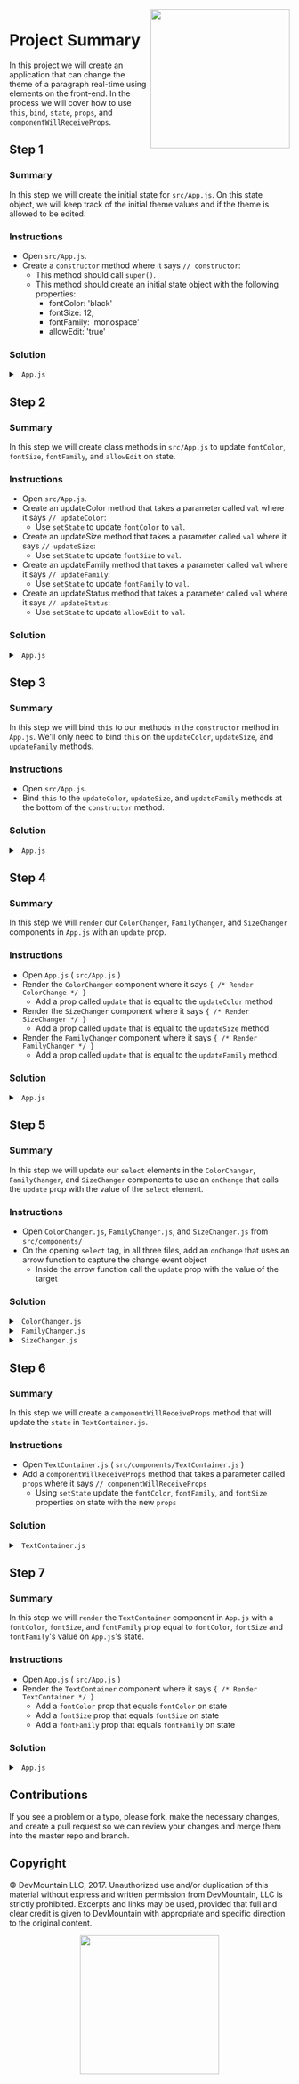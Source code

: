 <img src="https://devmounta.in/img/logowhiteblue.png" width="250" align="right">

# Project Summary

In this project we will create an application that can change the theme of a paragraph real-time using elements on the front-end. In the process we will cover how to use `this`, `bind`, `state`, `props`, and `componentWillReceiveProps`.

## Step 1

### Summary

In this step we will create the initial state for `src/App.js`. On this state object, we will keep track of the initial theme values and if the theme is allowed to be edited.

### Instructions

* Open `src/App.js`.
* Create a `constructor` method where it says `// constructor`:
  * This method should call `super()`.
  * This method should create an initial state object with the following properties:
    * fontColor: 'black'
    * fontSize: 12,
    * fontFamily: 'monospace'
    * allowEdit: 'true'

### Solution

<details>

<summary> <code> App.js </code> </summary>

```jsx
import React, { Component } from 'react';
import './App.css';

// Components
import ColorChanger from './components/ColorChanger';
import SizeChanger from './components/SizeChanger';
import FamilyChanger from './components/FamilyChanger';
import TextContainer from './components/TextContainer';

class App extends Component {
  constructor() {
    super();
    this.state = {
      fontColor: 'black',
      fontSize: 12,
      fontFamily: 'monospace',
      allowEdit: 'true'
    };
  }

  // updateColor

  // updateSize

  // updateFamily

  // updateStatus

  render() {
    return (
      <div>
        <p> Editable </p>
        <select>
          <option value="true"> Allow Edit </option>
          <option value="false"> Disable Edit </option>
        </select>
        <div>
          { /* Render ColorChanger */ }
          { /* Render SizeChanger */ }
          { /* Render FamilyChanger */ }
        </div>
        { /* Render TextContainer */ }
      </div>
    )
  }
}

export default App;
```

</details>

## Step 2

### Summary

In this step we will create class methods in `src/App.js` to update `fontColor`, `fontSize`, `fontFamily`, and `allowEdit` on state. 

### Instructions

* Open `src/App.js`.
* Create an updateColor method that takes a parameter called `val` where it says `// updateColor`:
  * Use `setState` to update `fontColor` to `val`.
* Create an updateSize method that takes a parameter called `val` where it says `// updateSize`:
  * Use `setState` to update `fontSize` to `val`.
* Create an updateFamily method that takes a parameter called `val` where it says `// updateFamily`:
  * Use `setState` to update `fontFamily` to `val`.
* Create an updateStatus method that takes a parameter called `val` where it says `// updateStatus`:
  * Use `setState` to update `allowEdit` to `val`.

### Solution

<details>

<summary> <code> App.js </code> </summary>

```jsx
import React, { Component } from 'react';
import './App.css';

// Components
import ColorChanger from './components/ColorChanger';
import SizeChanger from './components/SizeChanger';
import FamilyChanger from './components/FamilyChanger';
import TextContainer from './components/TextContainer';

class App extends Component {
  constructor() {
    super();
    this.state = {
      fontColor: 'black',
      fontSize: 12,
      fontFamily: 'monospace',
      allowEdit: 'true'
    };
  }

  updateColor(val) {
    this.setState({ fontColor: val });
  }

  updateSize(val) {
    this.setState({ fontSize: val });
  }

  updateFamily(val) {
    this.setState({ fontFamily: val });
  }

  updateStatus(val) {
    this.setState({ allowEdit: val })
  }

  render() {
    return (
      <div>
        <p> Editable </p>
        <select>
          <option value="true"> Allow Edit </option>
          <option value="false"> Disable Edit </option>
        </select>
        <div>
          { /* Render ColorChanger */ }
          { /* Render SizeChanger */ }
          { /* Render FamilyChanger */ }
        </div>
        { /* Render TextContainer */ }
      </div>
    )
  }
}

export default App;
```

</details>

## Step 3

### Summary

In this step we will bind `this` to our methods in the `constructor` method in `App.js`. We'll only need to bind `this` on the `updateColor`, `updateSize`, and `updateFamily` methods.

### Instructions

* Open `src/App.js`.
* Bind `this` to the `updateColor`, `updateSize`, and `updateFamily` methods at the bottom of the `constructor` method.

### Solution

<details>

<summary> <code> App.js </code> </summary>

```jsx
import React, { Component } from 'react';
import './App.css';

// Components
import ColorChanger from './components/ColorChanger';
import SizeChanger from './components/SizeChanger';
import FamilyChanger from './components/FamilyChanger';
import TextContainer from './components/TextContainer';

class App extends Component {
  constructor() {
    super();
    this.state = {
      fontColor: 'black',
      fontSize: 12,
      fontFamily: 'monospace',
      allowEdit: 'true'
    };

    this.updateColor = this.updateColor.bind(this);
    this.updateSize = this.updateSize.bind(this);
    this.updateFamily = this.updateFamily.bind(this);
  }

  updateColor(val) {
    this.setState({ fontColor: val });
  }

  updateSize(val) {
    this.setState({ fontSize: val });
  }

  updateFamily(val) {
    this.setState({ fontFamily: val });
  }

  updateStatus(val) {
    this.setState({ allowEdit: val })
  }

  render() {
    return (
      <div>
        <p> Editable </p>
        <select>
          <option value="true"> Allow Edit </option>
          <option value="false"> Disable Edit </option>
        </select>
        <div>
          { /* Render ColorChanger */ }
          { /* Render SizeChanger */ }
          { /* Render FamilyChanger */ }
        </div>
        { /* Render TextContainer */ }
      </div>
    )
  }
}

export default App;
```

</details>

## Step 4

### Summary

In this step we will `render` our `ColorChanger`, `FamilyChanger`, and `SizeChanger` components in `App.js` with an `update` prop.

### Instructions

* Open `App.js` ( `src/App.js` )
* Render the `ColorChanger` component where it says `{ /* Render ColorChange */ }`
  * Add a prop called `update` that is equal to the `updateColor` method
* Render the `SizeChanger` component where it says `{ /* Render SizeChanger */ }`
  * Add a prop called `update` that is equal to the `updateSize` method
* Render the `FamilyChanger` component where it says `{ /* Render FamilyChanger */ }`
  * Add a prop called `update` that is equal to the `updateFamily` method

### Solution

<details>

<summary> <code> App.js </code> </summary>

```jsx
<ColorChanger update={ this.updateColor } />
<SizeChanger update={ this.updateSize } />
<FamilyChanger update={ this.updateFamily } />
```

</details>

## Step 5

### Summary

In this step we will update our `select` elements in the `ColorChanger`, `FamilyChanger`, and `SizeChanger` components to use an `onChange` that calls the `update` prop with the value of the `select` element.

### Instructions

* Open `ColorChanger.js`, `FamilyChanger.js`, and `SizeChanger.js` from `src/components/`
* On the opening `select` tag, in all three files, add an `onChange` that uses an arrow function to capture the change event object
  * Inside the arrow function call the `update` prop with the value of the target 

### Solution

<details>

<summary> <code> ColorChanger.js </code> </summary>

```jsx
<select onChange={ (e) => { this.props.update(e.target.value) } }>
  <option value="black"> Black </option>
  <option value="blue"> Blue </option>
  <option value="green"> Green </option>
</select>
```

</details>

<details>

<summary> <code> FamilyChanger.js </code> </summary>

```jsx
<select onChange={ (e) => { this.props.update(e.target.value) } }>
  <option value="monospace"> Monospace </option>
  <option value="arial"> Arial </option>
  <option value="courier"> Courier </option>
</select>
```

</details>

<details>

<summary> <code> SizeChanger.js </code> </summary>

```jsx
<select onChange={ (e) => { this.props.update(parseInt(e.target.value, 10)) } }>
  <option value="12"> 12 </option>
  <option value="13"> 13 </option>
  <option value="14"> 14 </option>
</select>
```

</details>

## Step 6

### Summary 

In this step we will create a `componentWillReceiveProps` method that will update the `state` in `TextContainer.js`.

### Instructions

* Open `TextContainer.js` ( `src/components/TextContainer.js` )
* Add a `componentWillReceiveProps` method that takes a parameter called `props` where it says `// componentWillReceiveProps`
  * Using `setState` update the `fontColor`, `fontFamily`, and `fontSize` properties on state with the new `props`

### Solution

<details>

<summary> <code> TextContainer.js </code> </summary>

```jsx
componentWillReceiveProps(props) {
  this.setState({ fontColor: props.fontColor, fontFamily: props.fontFamily, fontSize: props.fontSize });
}
```

</details>

## Step 7 

### Summary

In this step we will `render` the `TextContainer` component in `App.js` with a `fontColor`, `fontSize`, and `fontFamily` prop equal to `fontColor`, `fontSize` and `fontFamily`'s value on `App.js`'s state.

### Instructions

* Open `App.js` ( `src/App.js` )
* Render the `TextContainer` component where it says `{ /* Render TextContainer */ }`
  * Add a `fontColor` prop that equals `fontColor` on state
  * Add a `fontSize` prop that equals `fontSize` on state
  * Add a `fontFamily` prop that equals `fontFamily` on state

### Solution

<details>

<summary> <code> App.js </code> </summary>

```jsx
<TextContainer fontColor={ this.state.fontColor } fontSize={ this.state.fontSize } fontFamily={ this.state.fontFamily } />
```

</details>

## Contributions

If you see a problem or a typo, please fork, make the necessary changes, and create a pull request so we can review your changes and merge them into the master repo and branch.

## Copyright

© DevMountain LLC, 2017. Unauthorized use and/or duplication of this material without express and written permission from DevMountain, LLC is strictly prohibited. Excerpts and links may be used, provided that full and clear credit is given to DevMountain with appropriate and specific direction to the original content.

<p align="center">
<img src="https://devmounta.in/img/logowhiteblue.png" width="250">
</p>